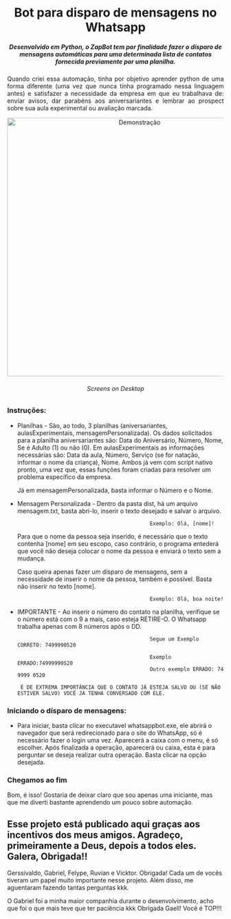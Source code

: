 <h1 align="center"> Bot para disparo de mensagens no Whatsapp</h1>
<h5 align="center" font-weigth="bold">  Desenvolvido em Python, o ZapBot tem por finalidade fazer o dísparo de mensagens automáticas para uma determinada lista de contatos fornecida previamente por uma planilha.</h5>
<p align="justify"> Quando criei essa automação, tinha por objetivo aprender python de uma forma diferente (uma vez que nunca tinha programado nessa linguagem antes) e satisfazer a necessidade da empresa em que eu trabalhava de: enviar avisos, dar parabéns aos aniversariantes e lembrar ao prospect sobre sua aula experimental ou avaliação marcada. </p>
<p align="center">
  <img  height='600px' src="https://github.com/nanotecnologista/botZapLivre/blob/e41a802b13669235019d3e14c028e117576b7161/Demo.gif" alt="Demonstração">
  <h6 align="center">Screens on Desktop</h6>

### Instruções:
  <p> 
    
- Planilhas - São, ao todo, 3 planilhas (aniversariantes, aulasExperimentais, mensagemPersonalizada).
  Os dados solicitados para a planilha aniversariantes são: Data do Aniversário, Número, Nome, Se é Adulto (1) ou não (0).
  Em aulasExperimentais as informações necessárias são: Data da aula, Número, Serviço (se for natação, informar o nome da criança), Nome.
  Ambos já vem com script nativo pronto, uma vez que, essas funções foram criadas para resolver um problema específico da empresa.
  
  Já em mensagemPersonalizada, basta informar o Número e o Nome.


- Mensagem Personalizada - Dentro da pasta dist, há um arquivo mensagem.txt, basta abri-lo, inserir o texto desejado e salvar o arquivo.
                                                  
                                                 Exemplo: Olá, [nome]!
  
  Para que o nome da pessoa seja inserido, é necessário que o texto contenha [nome] em seu escopo, caso contrário, o programa entederá que você não deseja colocar o nome da pessoa e enviará o texto sem a mudança.

  
  Caso queira apenas fazer um dísparo de mensagens, sem a necessidade de inserir o nome da pessoa, também é possível. Basta não inserir no texto [nome].
                                                  
                                                 Exemplo: Olá, boa noite!

- IMPORTANTE - Ao inserir o número do contato na planilha, verifique se o número está com o 9 a mais, caso esteja RETIRE-O. O Whatsapp trabalha apenas com 8 números após o DD.
                                                 
                                                 Segue um Exemplo CORRETO: 7499990520
                                                 
                                                 Exemplo ERRADO:74999990520
                                                 Outro exemplo ERRADO: 74 9999 0520
                                                
       É DE EXTREMA IMPORTÂNCIA QUE O CONTATO JÁ ESTEJA SALVO OU (SE NÃO ESTIVER SALVO) VOCÊ JÁ TENHA CONVERSADO COM ELE.

</p>

### Iniciando o dísparo de mensagens:
- Para iniciar, basta clicar no executavel whatsappbot.exe, ele abrirá o navegador que será redirecionado para o site do WhatsApp, só é necessário fazer o login uma vez.
Aparecerá a caixa com o menu, é só escolher. Após finalizada a operação, aparecerá ou caixa, esta é para perguntar se deseja realizar outra operação. Basta clicar na opção desejada. 


### Chegamos ao fim

Bom, é isso!
Gostaria de deixar claro que sou apenas uma iniciante, mas que me diverti bastante aprendendo um pouco sobre automação.

## Esse projeto está publicado aqui graças aos incentivos dos meus amigos. Agradeço, primeiramente a Deus, depois a todos eles. Galera, Obrigada!!
Gerssivaldo, Gabriel, Felype, Ruvian e Vicktor. Obrigada! Cada um de vocês tiveram um papel muito importante nesse projeto. Além disso, me aguentaram fazendo tantas perguntas kkk.

O Gabriel foi a minha maior companhia durante o desenvolvimento, acho que foi o que mais teve que ter paciência kkk Obrigada Gaell! Você é TOP!!!
